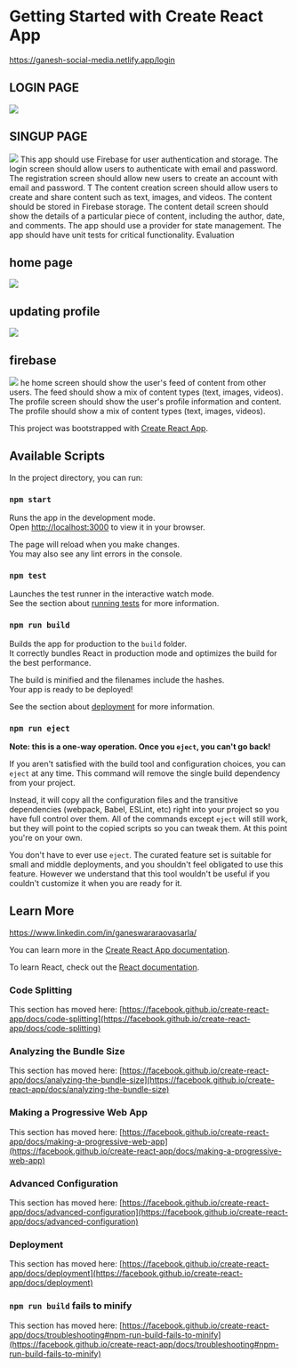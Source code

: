 # Getting Started with Create React App
https://ganesh-social-media.netlify.app/login
## LOGIN PAGE 
<img src ="https://res.cloudinary.com/dwydkvzl6/image/upload/v1679585207/Screenshot_2023-03-23_204551_oyzkzu.png" />

## SINGUP PAGE
 <img src="https://res.cloudinary.com/dwydkvzl6/image/upload/v1679585219/Screenshot_2023-03-23_204741_sebomo.png" />
 This app should use Firebase for user authentication and storage.
The login screen should allow users to authenticate with email and password.
The registration screen should allow new users to create an account with email and password.
T
The content creation screen should allow users to create and share content such as text, images, and videos. The content should be stored in Firebase storage.
The content detail screen should show the details of a particular piece of content, including the author, date, and comments.
The app should use a provider for state management.
The app should have unit tests for critical functionality.
Evaluation

## home page
<img src="https://res.cloudinary.com/dwydkvzl6/image/upload/v1679588760/Screenshot_2023-03-23_215210_vicxfg.png">


## updating profile
<img src="https://res.cloudinary.com/dwydkvzl6/image/upload/v1679588768/Screenshot_2023-03-23_215247_xfz6bx.png">


## firebase 
<img src="https://res.cloudinary.com/dwydkvzl6/image/upload/v1679588746/Screenshot_2023-03-23_214907_qjkxa4.png"/>
he home screen should show the user's feed of content from other users. The feed should show a mix of content types (text, images, videos).
The profile screen should show the user's profile information and content. The profile should show a mix of content types (text, images, videos).


This project was bootstrapped with [Create React App](https://github.com/facebook/create-react-app).

## Available Scripts

In the project directory, you can run:

### `npm start`

Runs the app in the development mode.\
Open [http://localhost:3000](http://localhost:3000) to view it in your browser.

The page will reload when you make changes.\
You may also see any lint errors in the console.

### `npm test`

Launches the test runner in the interactive watch mode.\
See the section about [running tests](https://facebook.github.io/create-react-app/docs/running-tests) for more information.

### `npm run build`

Builds the app for production to the `build` folder.\
It correctly bundles React in production mode and optimizes the build for the best performance.

The build is minified and the filenames include the hashes.\
Your app is ready to be deployed!

See the section about [deployment](https://facebook.github.io/create-react-app/docs/deployment) for more information.

### `npm run eject`

**Note: this is a one-way operation. Once you `eject`, you can't go back!**

If you aren't satisfied with the build tool and configuration choices, you can `eject` at any time. This command will remove the single build dependency from your project.

Instead, it will copy all the configuration files and the transitive dependencies (webpack, Babel, ESLint, etc) right into your project so you have full control over them. All of the commands except `eject` will still work, but they will point to the copied scripts so you can tweak them. At this point you're on your own.

You don't have to ever use `eject`. The curated feature set is suitable for small and middle deployments, and you shouldn't feel obligated to use this feature. However we understand that this tool wouldn't be useful if you couldn't customize it when you are ready for it.

## Learn More
https://www.linkedin.com/in/ganeswararaovasarla/

You can learn more in the [Create React App documentation](https://facebook.github.io/create-react-app/docs/getting-started).

To learn React, check out the [React documentation](https://reactjs.org/).

### Code Splitting

This section has moved here: [https://facebook.github.io/create-react-app/docs/code-splitting](https://facebook.github.io/create-react-app/docs/code-splitting)

### Analyzing the Bundle Size

This section has moved here: [https://facebook.github.io/create-react-app/docs/analyzing-the-bundle-size](https://facebook.github.io/create-react-app/docs/analyzing-the-bundle-size)

### Making a Progressive Web App

This section has moved here: [https://facebook.github.io/create-react-app/docs/making-a-progressive-web-app](https://facebook.github.io/create-react-app/docs/making-a-progressive-web-app)

### Advanced Configuration

This section has moved here: [https://facebook.github.io/create-react-app/docs/advanced-configuration](https://facebook.github.io/create-react-app/docs/advanced-configuration)

### Deployment

This section has moved here: [https://facebook.github.io/create-react-app/docs/deployment](https://facebook.github.io/create-react-app/docs/deployment)

### `npm run build` fails to minify

This section has moved here: [https://facebook.github.io/create-react-app/docs/troubleshooting#npm-run-build-fails-to-minify](https://facebook.github.io/create-react-app/docs/troubleshooting#npm-run-build-fails-to-minify)

